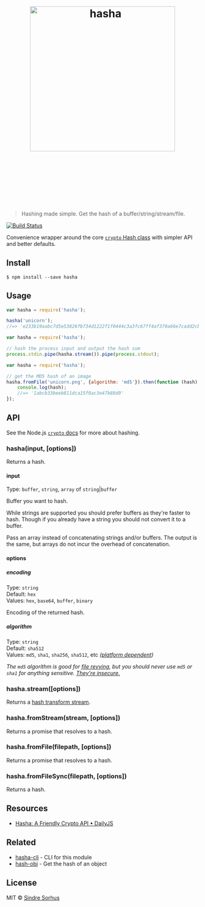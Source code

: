 <h1 align="center">
	<br>
	<br>
	<br>
	<img width="380" src="https://rawgit.com/sindresorhus/hasha/master/media/logo.svg" alt="hasha">
	<br>
	<br>
	<br>
	<br>
	<br>
</h1>

> Hashing made simple. Get the hash of a buffer/string/stream/file.

[![Build Status](https://travis-ci.org/sindresorhus/hasha.svg?branch=master)](https://travis-ci.org/sindresorhus/hasha)

Convenience wrapper around the core [`crypto` Hash class](https://nodejs.org/api/crypto.html#crypto_crypto_createhash_algorithm) with simpler API and better defaults.


## Install

```
$ npm install --save hasha
```


## Usage

```js
var hasha = require('hasha');

hasha('unicorn');
//=> 'e233b19aabc7d5e53826fb734d1222f1f0444c3a3fc67ff4af370a66e7cadd2cb24009f1bc86f0bed12ca5fcb226145ad10fc5f650f6ef0959f8aadc5a594b27'
```

```js
var hasha = require('hasha');

// hash the process input and output the hash sum
process.stdin.pipe(hasha.stream()).pipe(process.stdout);
```

```js
var hasha = require('hasha');

// get the MD5 hash of an image
hasha.fromFile('unicorn.png', {algorithm: 'md5'}).then(function (hash) {
	console.log(hash);
	//=> '1abcb33beeb811dca15f0ac3e47b88d9'
});
```


## API

See the Node.js [`crypto` docs](https://nodejs.org/api/crypto.html#crypto_crypto_createhash_algorithm) for more about hashing.

### hasha(input, [options])

Returns a hash.

#### input

Type: `buffer`, `string`, `array` of `string`|`buffer`

Buffer you want to hash.

While strings are supported you should prefer buffers as they're faster to hash. Though if you already have a string you should not convert it to a buffer.

Pass an array instead of concatenating strings and/or buffers. The output is the same, but arrays do not incur the overhead of concatenation.

#### options

##### encoding

Type: `string`  
Default: `hex`  
Values: `hex`, `base64`, `buffer`, `binary`

Encoding of the returned hash.

##### algorithm

Type: `string`  
Default: `sha512`  
Values: `md5`, `sha1`, `sha256`, `sha512`, etc *([platform dependent](https://nodejs.org/api/crypto.html#crypto_crypto_createhash_algorithm))*

*The `md5` algorithm is good for [file revving](https://github.com/sindresorhus/rev-hash), but you should never use `md5` or `sha1` for anything sensitive. [They're insecure.](http://googleonlinesecurity.blogspot.no/2014/09/gradually-sunsetting-sha-1.html)*

### hasha.stream([options])

Returns a [hash transform stream](https://nodejs.org/api/crypto.html#crypto_class_hash).

### hasha.fromStream(stream, [options])

Returns a promise that resolves to a hash.

### hasha.fromFile(filepath, [options])

Returns a promise that resolves to a hash.

### hasha.fromFileSync(filepath, [options])

Returns a hash.


## Resources

- [Hasha: A Friendly Crypto API • DailyJS](http://dailyjs.com/2015/06/12/hasha-a-friendly-crypto-api/)


## Related

- [hasha-cli](https://github.com/sindresorhus/hasha-cli) - CLI for this module
- [hash-obj](https://github.com/sindresorhus/hash-obj) - Get the hash of an object


## License

MIT © [Sindre Sorhus](http://sindresorhus.com)
